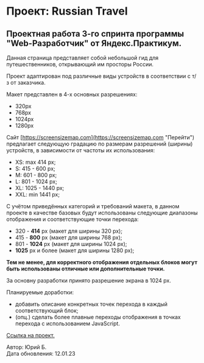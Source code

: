 # Проект: Russian Travel  
  
## Проектная работа 3-го спринта программы "Web-Разработчик" от Яндекс.Практикум.  
  
Данная страница представляет собой небольшой гид для путешественников, открывающий им просторы России.  
  
Проект адаптирован под различные виды устройств в соответствии с т/з от заказчика.  
  
Макет представлен в 4-х основных разрешениях:  
* 320px  
* 768px  
* 1024px  
* 1280px  
  
Сайт [https://screensizemap.com](https://screensizemap.com "Перейти") предлагает следующую градацию по размерам разрешений (ширины) устройств, в зависимости от частоты их использования:  
* XS: max 414 px;  
* S: 415 - 600 px;  
* M: 601 - 800 px;  
* L: 801 - 1024 px;  
* XL: 1025 - 1440 px;  
* XXL: min 1441 px;  
  
С учётом приведённых категорий и требований макета, в данном проекте в качестве базовых будут использованы следующие диапазоны отображения и соответствующие точки перехода:  
* 320 - **414** px (макет для ширины 320 px);
* 415 - **800** px (макет для ширины 768 px);  
* 801 - **1024** px (макет для ширины 1024 px);  
* **1025** px и более (макет для ширины 1280 px);  
  
__Тем не менее, для корректного отображения отдельных блоков могут быть использованы отличные или дополнительные точки.__  
  
За основну разработки принято разрешение экрана в 1024 px.  
  
Планируемые доработки:  
* добавить описание конкретных точек перехода в каждый соответствующий блок;  
* (опц.) сделать более плавные переходы отображения в точках перехода с использованием JavaScript.    
  
[Ссылка на проект.](https://student2509.github.io/russian-travel-open/index.html "Перейти")  
  
Автор: Юрий Б.  
Дата обновления: 12.01.23  

